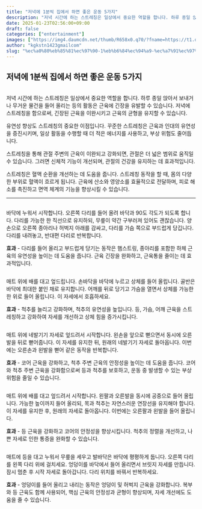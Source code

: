 ```yaml
---
title: "저녁에 1분씩 집에서 하면 좋은 운동 5가지"
description: "저녁 시간에 하는 스트레칭은 일상에서 중요한 역할을 합니다. 하루 종일 앉아서 보내거나 무거운 물건을 들어 올리는 등의 활동은 근육에 긴장을 유발할 수 있습니다. 저녁에 스트레칭을 함으로써, 긴장된 근육을 이완시키고 근육의 균형을 유지할 수 있습니다."
date: 2025-01-23T02:56:00+09:00
draft: false
categories: ["entertainment"]
images: ["https://img4.daumcdn.net/thumb/R658x0.q70/?fname=https://t1.daumcdn.net/news/202403/28/tenbody/20240328073730199wukw.jpg", "https://t1.daumcdn.net/news/202403/28/tenbody/20240328073730797tbxz.gif", "https://t1.daumcdn.net/news/202403/28/tenbody/20240328073731400bxmp.gif", "https://t1.daumcdn.net/news/202403/28/tenbody/20240328073732184kqts.gif", "https://t1.daumcdn.net/news/202403/28/tenbody/20240328073732725gahb.gif"]
author: "kgkstn1423gmailcom"
slug: "%ec%a0%80%eb%85%81%ec%97%90-1%eb%b6%84%ec%94%a9-%ec%a7%91%ec%97%90%ec%84%9c-%ed%95%98%eb%a9%b4-%ec%a2%8b%ec%9d%80-%ec%9a%b4%eb%8f%99-5%ea%b0%80%ec%a7%80"
---
```


<h2 >저녁에 1분씩 집에서 하면 좋은 운동 5가지</h2> <figure ><img src="https://img4.daumcdn.net/thumb/R658x0.q70/?fname=https://t1.daumcdn.net/news/202403/28/tenbody/20240328073730199wukw.jpg" alt=""/></figure> <p>저녁 시간에 하는 스트레칭은 일상에서 중요한 역할을 합니다. 하루 종일 앉아서 보내거나 무거운 물건을 들어 올리는 등의 활동은 근육에 긴장을 유발할 수 있습니다. 저녁에 스트레칭을 함으로써, 긴장된 근육을 이완시키고 근육의 균형을 유지할 수 있습니다.</p> <p>유연성 향상도 스트레칭의 중요한 이점입니다. 꾸준한 스트레칭은 근육과 인대의 유연성을 증진시키며, 일상 활동을 수행할 때 더 적은 에너지를 사용하고, 부상 위험도 줄어듭니다.</p> <p>스트레칭을 통해 관절 주변의 근육이 이완되고 강화되면, 관절은 더 넓은 범위로 움직일 수 있습니다. 그러면 신체적 기능이 개선되며, 관절의 건강을 유지하는 데 효과적입니다.</p> <p>스트레칭은 혈액 순환을 개선하는 데 도움을 줍니다. 스트레칭 동작을 할 때, 몸의 다양한 부위로 혈액이 흐르게 됩니다. 근육에 산소와 영양소를 효율적으로 전달하며, 피로 해소를 촉진하고 면역 체계의 기능을 향상시킬 수 있습니다.</p> <hr /> <figure ><img src="https://t1.daumcdn.net/news/202403/28/tenbody/20240328073730797tbxz.gif" alt=""/></figure> <p>바닥에 누워서 시작합니다. 오른쪽 다리를 들어 올려 바닥과 90도 각도가 되도록 합니다. 다리를 가능한 한 직선으로 유지하되, 무릎이 약간 구부러져 있어도 괜찮습니다. 양손으로 오른쪽 종아리나 허벅지 아래를 감싸고, 다리를 가슴 쪽으로 부드럽게 당깁니다. 다리를 내려놓고, 반대편 다리로 반복합니다.</p> <p><strong>효과</strong> - 다리를 들어 올리고 부드럽게 당기는 동작은 햄스트링, 종아리를 포함한 하체 근육의 유연성을 높이는 데 도움을 줍니다. 근육 긴장을 완화하고, 근육통을 줄이는 데 효과적입니다.</p> <figure ><img src="https://t1.daumcdn.net/news/202403/28/tenbody/20240328073731400bxmp.gif" alt=""/></figure> <p>매트 위에 배를 대고 엎드립니다. 손바닥을 바닥에 누르고 상체를 들어 올립니다. 골반은 바닥에 최대한 붙인 채로 유지합니다. 어깨를 뒤로 당기고 가슴을 열면서 상체를 가능한 한 위로 들어 올립니다. 이 자세에서 호흡하세요.</p> <p><strong>효과</strong> - 척추를 늘리고 강화하며, 척추의 유연성을 높입니다. 등, 가슴, 어깨 근육을 스트레칭하고 강화하여 자세를 개선하고 상체 힘을 증가시킵니다.</p> <figure ><img src="https://t1.daumcdn.net/news/202403/28/tenbody/20240328073732184kqts.gif" alt=""/></figure> <p>매트 위에 네발기기 자세로 엎드려서 시작합니다. 왼손을 앞으로 뻗으면서 동시에 오른발을 뒤로 뻗어줍니다. 이 자세를 유지한 뒤, 원래의 네발기기 자세로 돌아옵니다. 이번에는 오른손과 왼발을 뻗어 같은 동작을 반복합니다.</p> <p><strong>효과</strong> - 코어 근육을 강화하고, 척추 주변 근육의 안정성을 높이는 데 도움을 줍니다. 코어와 척추 주변 근육을 강화함으로써 등과 척추를 보호하고, 운동 중 발생할 수 있는 부상 위험을 줄일 수 있습니다.</p> <figure ><img src="https://t1.daumcdn.net/news/202403/28/tenbody/20240328073732725gahb.gif" alt=""/></figure> <p>매트 위에 배를 대고 엎드려서 시작합니다. 왼팔과 오른발을 동시에 공중으로 들어 올립니다. 가능한 높이까지 들어 올리되, 목과 척추는 자연스러운 연장선을 유지해야 합니다. 이 자세를 유지한 후, 원래의 자세로 돌아옵니다. 이번에는 오른팔과 왼발을 들어 올립니다.</p> <p><strong>효과</strong> - 등 근육을 강화하고 코어의 안정성을 향상시킵니다. 척추의 정렬을 개선하고, 나쁜 자세로 인한 통증을 완화할 수 있습니다.</p> <figure ><img src="https://t1.daumcdn.net/news/202403/28/tenbody/20240328073733335hroe.gif" alt=""/></figure> <p>매트에 등을 대고 누워서 무릎을 세우고 발바닥은 바닥에 평평하게 둡니다. 오른쪽 다리를 왼쪽 다리 위에 걸치세요. 엉덩이를 바닥에서 들어 올리면서 브릿지 자세를 만듭니다. 잠시 멈춘 후 시작 자세로 돌아갑니다. 다리 위치를 바꿔서 반복하세요.</p> <p><strong>효과</strong> - 엉덩이를 들어 올리고 내리는 동작은 엉덩이 및 허벅지 근육을 강화합니다. 복부와 등 근육도 함께 사용되어, 핵심 근육의 안정성과 균형이 향상되며, 자세 개선에도 도움을 줄 수 있습니다.</p>
